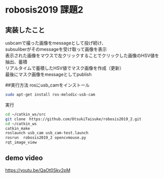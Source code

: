# robosis2019 課題2

## 実装したこと  
usbcamで撮った画像をmessageとして投げ続け、  
subsuliberがそのmessageを受け取って画像を表示  
表示された画像をマウスで左クリックすることでクリックした画像のHSV値を抽出、蓄積  
リアルタイムで蓄積したHSV値でマスク画像を作成（更新）  
最後にマスク画像をmessageとしてpublish  

##実行方法
rosにusb_camをインストール　　
```bash  
sudo apt-get install ros-melodic-usb-cam
```
実行
```bash  
cd ~/catkin_ws/src  
git clone　https://github.com/OtsukiTaisuke/robosis2019_2.git　　
cd ~/catkin_ws
catkin_make
roslaunch usb_cam usb_cam-test.launch 
rosrun  robosis2019_2 opencvmouse.py 
rqt_image_view
```

## demo video
https://youtu.be/QaOt0Skv2pM
